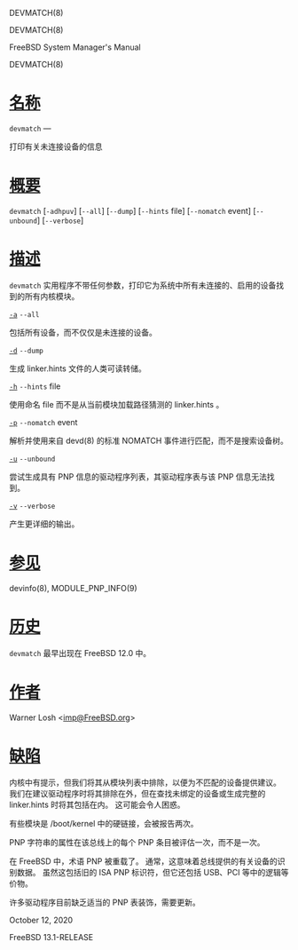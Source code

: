   DEVMATCH(8)  

DEVMATCH(8)

FreeBSD System Manager's Manual

DEVMATCH(8)

[名称](#__u540D___u79F0_)
=======================

`devmatch` —

打印有关未连接设备的信息

[概要](#__u6982___u8981_)
=======================

`devmatch` \[`-adhpuv`\] \[`--all`\] \[`--dump`\] \[`--hints` file\] \[`--nomatch` event\] \[`--unbound`\] \[`--verbose`\]

[描述](#__u63CF___u8FF0_)
=======================

`devmatch` 实用程序不带任何参数，打印它为系统中所有未连接的、启用的设备找到的所有内核模块。

[`-a`](#a) `--all`

包括所有设备，而不仅仅是未连接的设备。

[`-d`](#d) `--dump`

生成 linker.hints 文件的人类可读转储。

[`-h`](#h) `--hints` file

使用命名 file 而不是从当前模块加载路径猜测的 linker.hints 。

[`-p`](#p) `--nomatch` event

解析并使用来自 devd(8) 的标准 NOMATCH 事件进行匹配，而不是搜索设备树。

[`-u`](#u) `--unbound`

尝试生成具有 PNP 信息的驱动程序列表，其驱动程序表与该 PNP 信息无法找到。

[`-v`](#v) `--verbose`

产生更详细的输出。

[参见](#__u53C2___u89C1_)
=======================

devinfo(8), MODULE\_PNP\_INFO(9)

[历史](#__u5386___u53F2_)
=======================

`devmatch` 最早出现在 FreeBSD 12.0 中。

[作者](#__u4F5C___u8005_)
=======================

Warner Losh <[imp@FreeBSD.org](mailto:imp@FreeBSD.org)\>

[缺陷](#__u7F3A___u9677_)
=======================

内核中有提示，但我们将其从模块列表中排除，以便为不匹配的设备提供建议。 我们在建议驱动程序时将其排除在外，但在查找未绑定的设备或生成完整的 linker.hints 时将其包括在内。 这可能会令人困惑。

有些模块是 /boot/kernel 中的硬链接，会被报告两次。

PNP 字符串的属性在该总线上的每个 PNP 条目被评估一次，而不是一次。

在 FreeBSD 中，术语 PNP 被重载了。 通常，这意味着总线提供的有关设备的识别数据。 虽然这包括旧的 ISA PNP 标识符，但它还包括 USB、PCI 等中的逻辑等价物。

许多驱动程序目前缺乏适当的 PNP 表装饰，需要更新。

October 12, 2020

FreeBSD 13.1-RELEASE